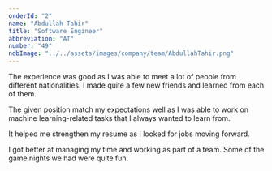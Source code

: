 ```yaml
---
orderId: "2"
name: "Abdullah Tahir"
title: "Software Engineer"
abbreviation: "AT"
number: "49"
ndbImage: "../../assets/images/company/team/AbdullahTahir.png"
---
```


<p class="intern-quote">
The experience was good as I was able to meet a lot of people from different nationalities. I made quite a few new friends and learned from each of them.
</p>

<p class="intern-quote">
The given position match my expectations well as I was able to work on machine learning-related tasks that I always wanted to learn from.
</p>

<p class="intern-quote">
It helped me strengthen my resume as I looked for jobs moving forward.
</p>
<p class="intern-quote">
I got better at managing my time and working as part of a team.
Some of the game nights we had were quite fun.
</p>
